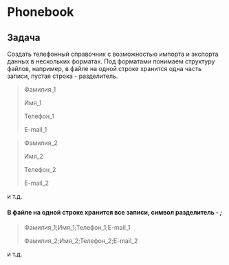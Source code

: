 # Phonebook
## Задача
Создать телефонный справочник с возможностью импорта и экспорта данных в нескольких форматах. Под форматами понимаем структуру файлов, например, в файле на одной строке хранится одна часть записи, пустая строка - разделитель.

>Фамилия_1
>
>Имя_1
>
>Телефон_1
>
>E-mail_1

>Фамилия_2
>
>Имя_2
>
>Телефон_2
>
>E-mail_2

и т.д.

#### В файле на одной строке хранится все записи, символ разделитель - *;*

>Фамилия_1;Имя_1;Телефон_1;E-mail_1
>
>Фамилия_2;Имя_2;Телефон_2;E-mail_2

и т.д.